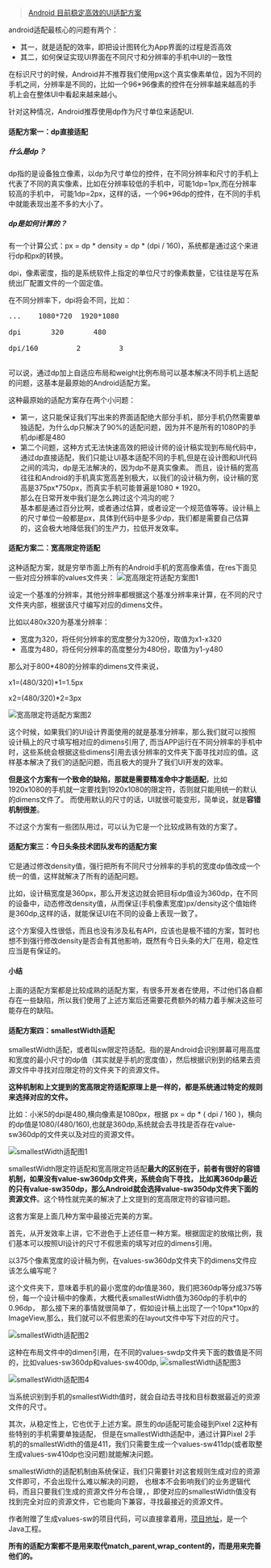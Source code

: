 >[Android 目前稳定高效的UI适配方案](https://mp.weixin.qq.com/s/X-aL2vb4uEhqnLzU5wjc4Q)

android适配最核心的问题有两个：

* 其一，就是适配的效率，即把设计图转化为App界面的过程是否高效
* 其二，如何保证实现UI界面在不同尺寸和分辨率的手机中UI的一致性

在标识尺寸的时候，Android并不推荐我们使用px这个真实像素单位，因为不同的手机之间，分辨率是不同的，比如一个96*96像素的控件在分辨率越来越高的手机上会在整体UI中看起来越来越小。

针对这种情况，Android推荐使用dp作为尺寸单位来适配UI.

#### 适配方案一：dp直接适配
##### 什么是dp？

dp指的是设备独立像素，以dp为尺寸单位的控件，在不同分辨率和尺寸的手机上代表了不同的真实像素，比如在分辨率较低的手机中，可能1dp=1px,而在分辨率较高的手机中，
可能1dp=2px，这样的话，一个96*96dp的控件，在不同的手机中就能表现出差不多的大小了。

##### dp是如何计算的？

有一个计算公式：px = dp * density = dp * (dpi / 160)，系统都是通过这个来进行dp和px的转换。

dpi，像素密度，指的是系统软件上指定的单位尺寸的像素数量，它往往是写在系统出厂配置文件的一个固定值。

在不同分辨率下，dpi将会不同，比如：

<pre>
...	   1080*720	 1920*1080<br>
dpi	      320	    480<br>
dpi/160	        2	      3<br>
</pre>

可以说，通过dp加上自适应布局和weight比例布局可以基本解决不同手机上适配的问题，这基本是最原始的Android适配方案。

这种最原始的适配方案存在两个小问题：
* 第一，这只能保证我们写出来的界面适配绝大部分手机，部分手机仍然需要单独适配，为什么dp只解决了90%的适配问题，因为并不是所有的1080P的手机dpi都是480
* 第二个问题，这种方式无法快速高效的把设计师的设计稿实现到布局代码中，通过dp直接适配，我们只能让UI基本适配不同的手机,但是在设计图和UI代码之间的鸿沟，dp是无法解决的，因为dp不是真实像素。
而且，设计稿的宽高往往和Android的手机真实宽高差别极大，以我们的设计稿为例，设计稿的宽高是375px*750px，而真实手机可能普遍是1080 * 1920。<br>
那么在日常开发中我们是怎么跨过这个鸿沟的呢？<br>
基本都是通过百分比啊，或者通过估算，或者设定一个规范值等等。设计稿上的尺寸单位一般都是px，具体到代码中是多少dp，我们都是需要自己估算的，这会极大地降低我们的生产力，拉低开发效率。

#### 适配方案二：宽高限定符适配
这种适配方案，就是穷举市面上所有的Android手机的宽高像素值，在res下面见一些对应分辨率的values文件夹：
![宽高限定符适配方案图1](https://github.com/liuhuan2015/AndroidReview/blob/master/android%E9%9D%A2%E8%AF%95%E9%A2%98/images/%E5%AE%BD%E9%AB%98%E9%99%90%E5%AE%9A%E9%80%82%E9%85%8D%E6%96%B9%E6%A1%88%E5%9B%BE1.webp.jpg)

设定一个基准的分辨率，其他分辨率都根据这个基准分辨率来计算，在不同的尺寸文件夹内部，根据该尺寸编写对应的dimens文件。

比如以480x320为基准分辨率：
* 宽度为320，将任何分辨率的宽度整分为320份，取值为x1-x320
* 高度为480，将任何分辨率的高度整分为480份，取值为y1-y480

那么对于800*480的分辨率的dimens文件来说，

x1=(480/320)*1=1.5px

x2=(480/320)*2=3px

![宽高限定符适配方案图2](https://github.com/liuhuan2015/AndroidReview/blob/master/android%E9%9D%A2%E8%AF%95%E9%A2%98/images/%E5%AE%BD%E9%AB%98%E9%99%90%E5%AE%9A%E9%80%82%E9%85%8D%E6%96%B9%E6%A1%88%E5%9B%BE2.webp.jpg)

这个时候，如果我们的UI设计界面使用的就是基准分辨率，那么我们就可以按照设计稿上的尺寸填写相对应的dimens引用了,
而当APP运行在不同分辨率的手机中时，这些系统会根据这些dimens引用去该分辨率的文件夹下面寻找对应的值。这样基本解决了我们的适配问题，而且极大的提升了我们UI开发的效率。

**但是这个方案有一个致命的缺陷，那就是需要精准命中才能适配**，比如1920x1080的手机就一定要找到1920x1080的限定符，否则就只能用统一的默认的dimens文件了。
而使用默认的尺寸的话，UI就很可能变形，简单说，就是**容错机制很差**。

不过这个方案有一些团队用过，可以认为它是一个比较成熟有效的方案了。

#### 适配方案三：今日头条技术团队发布的适配方案

它是通过修改density值，强行把所有不同尺寸分辨率的手机的宽度dp值改成一个统一的值，这样就解决了所有的适配问题。

比如，设计稿宽度是360px，那么开发这边就会把目标dp值设为360dp，在不同的设备中，动态修改density值，从而保证(手机像素宽度)px/density这个值始终是360dp,这样的话，就能保证UI在不同的设备上表现一致了。

这个方案侵入性很低，而且也没有涉及私有API，应该也是极不错的方案，暂时也想不到强行修改density是否会有其他影响，既然有今日头条的大厂在用，稳定性应当是有保证的。

#### 小结

上面的适配方案都是比较成熟的适配方案，有很多开发者在使用，不过他们各自都存在一些缺陷，所以我们使用了上述方案后还需要花费额外的精力着手解决这些可能存在的缺陷。

#### 适配方案四：smallestWidth适配

smallestWidth适配，或者叫sw限定符适配。指的是Android会识别屏幕可用高度和宽度的最小尺寸的dp值（其实就是手机的宽度值），然后根据识别到的结果去资源文件中寻找对应限定符的文件夹下的资源文件。

**这种机制和上文提到的宽高限定符适配原理上是一样的，都是系统通过特定的规则来选择对应的文件。**

比如：小米5的dpi是480,横向像素是1080px，根据 px = dp * ( dpi / 160 )，横向的dp值是1080/(480/160),也就是360dp,系统就会去寻找是否存在value-sw360dp的文件夹以及对应的资源文件。

![smallestWidth适配图1](https://github.com/liuhuan2015/AndroidReview/blob/master/android%E9%9D%A2%E8%AF%95%E9%A2%98/images/smallestWidth%E9%80%82%E9%85%8D%E6%96%B9%E6%A1%88%E5%9B%BE1.webp)

smallestWidth限定符适配和宽高限定符适配**最大的区别在于，前者有很好的容错机制，如果没有value-sw360dp文件夹，系统会向下寻找，
比如离360dp最近的只有value-sw350dp，那么Android就会选择value-sw350dp文件夹下面的资源文件**。这个特性就完美的解决了上文提到的宽高限定符的容错问题。

这套方案是上面几种方案中最接近完美的方案。

首先，从开发效率上讲，它不逊色于上述任意一种方案。根据固定的放缩比例，我们基本可以按照UI设计的尺寸不假思索的填写对应的dimens引用。

以375个像素宽度的设计稿为例，在values-sw360dp文件夹下的dimens文件应该怎么编写呢？

这个文件夹下，意味着手机的最小宽度的dp值是360，我们把360dp等分成375等份，每一个设计稿中的像素，大概代表smallestWidth值为360dp的手机中的0.96dp，
那么接下来的事情就很简单了，假如设计稿上出现了一个10px*10px的ImageView,那么，我们就可以不假思索的在layout文件中写下对应的尺寸。

![smallestWidth适配图2](https://github.com/liuhuan2015/AndroidReview/blob/master/android%E9%9D%A2%E8%AF%95%E9%A2%98/images/smallestWidth%E9%80%82%E9%85%8D%E6%96%B9%E6%A1%88%E5%9B%BE2.webp)

这种在布局文件中的dimen引用，在不同的values-sw<N>dp文件夹下面的数值是不同的，比如values-sw360dp和values-sw400dp,
![smallestWidth适配图3](https://github.com/liuhuan2015/AndroidReview/blob/master/android%E9%9D%A2%E8%AF%95%E9%A2%98/images/smallestWidth%E9%80%82%E9%85%8D%E6%96%B9%E6%A1%88%E5%9B%BE3.webp)

![smallestWidth适配图4](https://github.com/liuhuan2015/AndroidReview/blob/master/android%E9%9D%A2%E8%AF%95%E9%A2%98/images/smallestWidth%E9%80%82%E9%85%8D%E6%96%B9%E6%A1%88%E5%9B%BE4.webp)

当系统识别到手机的smallestWidth值时，就会自动去寻找和目标数据最近的资源文件的尺寸。

其次，从稳定性上，它也优于上述方案。原生的dp适配可能会碰到Pixel 2这种有些特别的手机需要单独适配，
但是在smallestWidth适配中，通过计算Pixel 2手机的的smallestWidth的值是411，我们只需要生成一个values-sw411dp(或者取整生成values-sw410dp也没问题)就能解决问题。

smallestWidth的适配机制由系统保证，我们只需要针对这套规则生成对应的资源文件即可，不会出现什么难以解决的问题，
也根本不会影响我们的业务逻辑代码，而且只要我们生成的资源文件分布合理，，即使对应的smallestWidth值没有找到完全对应的资源文件，它也能向下兼容，寻找最接近的资源文件。

作者附赠了生成values-sw<N>的项目代码，可以直接拿着用，[项目地址](https://github.com/ladingwu/dimens_sw)，是一个Java工程。

**所有的适配方案都不是用来取代match_parent,wrap_content的，而是用来完善他们的。**






































































